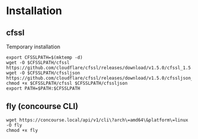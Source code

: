 # Installation

## cfssl

Temporary installation

```shell
export CFSSLPATH=$(mktemp -d)
wget -O $CFSSLPATH/cfssl https://github.com/cloudflare/cfssl/releases/download/v1.5.0/cfssl_1.5.0_linux_amd64
wget -O $CFSSLPATH/cfssljson https://github.com/cloudflare/cfssl/releases/download/v1.5.0/cfssljson_1.5.0_linux_amd64
chmod +x $CFSSLPATH/cfssl $CFSSLPATH/cfssljson
export PATH=$PATH:$CFSSLPATH
```

## fly (concourse CLI)

```shell
wget https://concourse.local/api/v1/cli\?arch\=amd64\&platform\=linux -O fly
chmod +x fly
```
